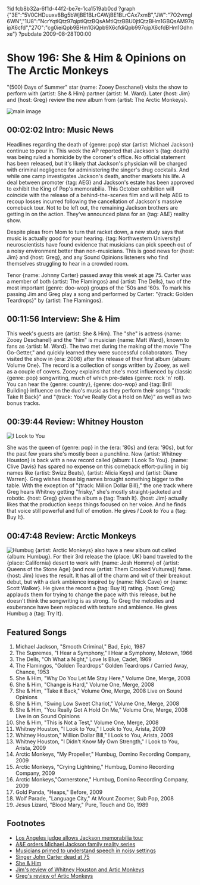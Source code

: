 ?id fcb8b32a-6f1d-44f2-be7e-1ca1519ab0cd
?graph {"3E":"5V0CHDuuxv8Bg5bWjBE1BLrCAWjBE1BLrCAx7xmB","JW":"7O2vmgI6WN","1U8":"NcrYqtlQtz97qiptlQtzBQsAMtlQtzBBU0jtlQtzBHm1GBQsAM97qipX6cfd","27O":"cg0ieiQpb9BHm1GiQpb9X6cfdiQpb997qipX6cfdBHm1Gdhnxe"}
?pubdate 2009-08-28T00:00

# Show 196: She & Him & Opinions on The Arctic Monkeys
"(500) Days of Summer" star {name: Zooey Deschanel} visits the show to perform with {artist: She & Him} partner {artist: M. Ward}. Later {host: Jim} and {host: Greg} review the new album from {artist: The Arctic Monkeys}.

![main image](https://static.soundopinions.org/images/sheandhim.jpg)

## 00:02:02 Intro: Music News
Headlines regarding the death of {genre: pop} star {artist: Michael Jackson} continue to pour in. This week the AP reported that Jackson's {tag: death} was being ruled a homicide by the coroner's office. No official statement has been released, but it's likely that Jackson's physician will be charged with criminal negligence for administering the singer's drug cocktails. And while one camp investigates Jackson's death, another markets his life. A deal between promoter {tag: AEG} and Jackson's estate has been approved to exhibit the King of Pop's memorabilia. This October exhibition will coincide with the release of a behind-the-scenes film and will help AEG to recoup losses incurred following the cancellation of Jackson's massive comeback tour. Not to be left out, the remaining Jackson brothers are getting in on the action. They've announced plans for an {tag: A&E} reality show.

Despite pleas from Mom to turn that racket down, a new study says that music is actually good for your hearing. {tag: Northwestern University} neuroscientists have found evidence that musicians can pick speech out of a noisy environment better than non-musicians. This is good news for {host: Jim} and {host: Greg}, and any Sound Opinions listeners who find themselves struggling to hear in a crowded room.

Tenor {name: Johnny Carter} passed away this week at age 75. Carter was a member of both {artist: The Flamingos} and {artist: The Dells}, two of the most important {genre: doo-wop} groups of the '50s and '60s. To mark his passing Jim and Greg play a song and performed by Carter: "{track: Golden Teardrops}" by {artist: The Flamingos}.

## 00:11:56 Interview: She & Him
This week's guests are {artist: She & Him}. The "she" is actress {name: Zooey Deschanel} and the "him" is musician {name: Matt Ward}, known to fans as {artist: M. Ward}. The two met during the making of the movie "The Go-Getter," and quickly learned they were successful collaborators. They visited the show in {era: 2008} after the release of their first album {album: Volume One}. The record is a collection of songs written by Zooey, as well as a couple of covers. Zooey explains that she's most influenced by classic {genre: pop} songwriting, much of which pre-dates {genre: rock 'n' roll}. You can hear the {genre: country}, {genre: doo-wop} and {tag: Brill Building} influence on the duo's music as they perform their songs "{track: Take It Back}" and "{track: You've Really Got a Hold on Me}" as well as two bonus tracks.

## 00:39:44 Review: Whitney Houston
![I Look to You](https://static.soundopinions.org/assets/196/1U80.jpg)

She was the queen of {genre: pop} in the {era: '80s} and {era: '90s}, but for the past few years she's mostly been a punchline. Now {artist: Whitney Houston} is back with a new record called {album: I Look To You}. {name: Clive Davis} has spared no expense on this comeback effort-pulling in big names like {artist: Swizz Beats}, {artist: Alicia Keys} and {artist: Diane Warren}. Greg wishes those big names brought something bigger to the table. With the exception of "{track: Million Dollar Bill}," the one track where Greg hears Whitney getting "frisky," she's mostly straight-jacketed and robotic. {host: Greg} gives the album a {tag: Trash It}. {host: Jim} actually likes that the production keeps things focused on her voice. And he finds that voice still powerful and full of emotion. He gives *I Look to You* a {tag: Buy It}.

## 00:47:48 Review: Arctic Monkeys
![Humbug](https://static.soundopinions.org/assets/196/27O0.jpg)
{artist: Arctic Monkeys} also have a new album out called {album: Humbug}. For their 3rd release the {place: UK} band traveled to the {place: California} desert to work with {name: Josh Homme} of {artist: Queens of the Stone Age} (and now {artist: Them Crooked Vultures}) fame. {host: Jim} loves the result. It has all of the charm and wit of their breakout debut, but with a dark ambience inspired by {name: Nick Cave} or {name: Scott Walker}. He gives the record a {tag: Buy It} rating. {host: Greg} applauds them for trying to change the pace with this release, but he doesn't think the songwriting is as strong. To Greg the melodies and exuberance have been replaced with texture and ambience. He gives Humbug a {tag: Try It}.

## Featured Songs
1. Michael Jackson, "Smooth Criminal," Bad, Epic, 1987
2. The Supremes, "I Hear a Symphony," I Hear a Symphony, Motown, 1966
3. The Dells, "Oh What a Night," Love Is Blue, Cadet, 1969
4. The Flamingos, "Golden Teardrops" Golden Teardrops / Carried Away, Chance, 1953
5. She & Him, "Why Do You Let Me Stay Here," Volume One, Merge, 2008
6. She & Him, "Change is Hard," Volume One, Merge, 2008
7. She & Him, "Take it Back," Volume One, Merge, 2008 Live on Sound Opinions
8. She & Him, "Swing Low Sweet Chariot," Volume One, Merge, 2008
9. She & Him, "You Really Got A Hold On Me," Volume One, Merge, 2008 Live in on Sound Opinions
10. She & Him, "This is Not a Test," Volume One, Merge, 2008
11. Whitney Houston, "I Look to You," I Look to You, Arista, 2009
12. Whitney Houston," Million Dollar Bill," I Look to You, Arista, 2009
13. Whitney Houston, "I Didn't Know My Own Strength," I Look to You, Arista, 2009
14. Arctic Monkeys, "My Propeller," Humbug, Domino Recording Company, 2009
15. Arctic Monkeys, "Crying Lightning," Humbug, Domino Recording Company, 2009
16. Arctic Monkeys,"Cornerstone," Humbug, Domino Recording Company, 2009
17. Gold Panda, "Heaps," Before, 2009
18. Wolf Parade, "Language City," At Mount Zoomer, Sub Pop, 2008
19. Jesus Lizard, "Blood Mary," Pure, Touch and Go, 1989

## Footnotes
- [Los Angeles judge allows Jackson memorabilia tour](http://www.nytimes.com/2009/08/24/arts/music/24jackson.html?_r=0&adxnnl=1&adxnnlx=1388433638-G+c56Ng5GF4+BaISvNSn/Q)
- [A&E orders Michael Jackson family reality series](http://www.reuters.com/article/2009/08/25/us-jackson-sb-idUSTRE57O65S20090825)
- [Musicians primed to understand speech in noisy settings](http://www.northwestern.edu/newscenter/stories/2009/08/music.html)
- [Singer John Carter dead at 75](http://abclocal.go.com/wls/story?id=6977054)
- [She & Him](http://www.sheandhim.com/)
- [Jim's review of Whitney Houston and Artic Monkeys](http://www.jimdero.com/News%202009/VivGirlsArcticMonkeysWhitneyHouston.htm)
- [Greg's review of Artic Monkeys](http://articles.chicagotribune.com/2009-12-04/entertainment/0912020343_1_favourite-worst-nightmare-arctic-monkeys-alex-turner)
